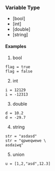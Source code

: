 ### Variable Type
- [bool]
- [int]
- [double]
- [string]

#### Examples

1. bool
```
flag = true
flag = false
```
2. int 
```
i = 12129
i = -12313
```
3. double
```
d = 10.2
d = -29.7
```
4. string
```
str = "asdasd"
str = "qpweqwewe \
asdaiwq"
```
5. union
```
u = [1,2,"asd",12.3]
```

